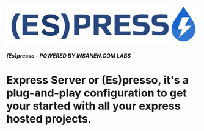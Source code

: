 
![Espresso](Espresso-Logo.png)

##### (Es)presso - POWERED BY INSANEN.COM LABS

# Express Server or (Es)presso, it's a plug-and-play configuration to get your started with all your express hosted projects.
